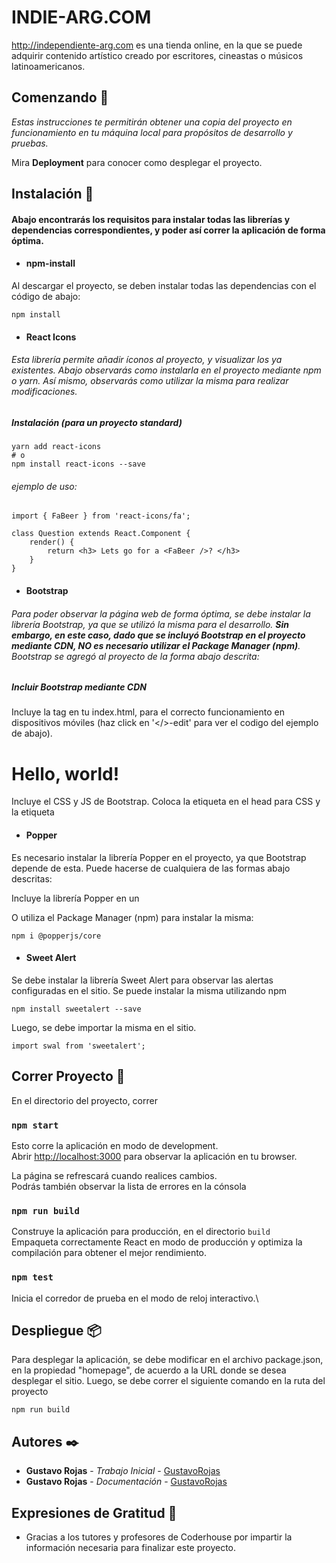 # INDIE-ARG.COM

http://independiente-arg.com es una tienda online, en la que se puede adquirir contenido artístico creado por escritores, cineastas o músicos latinoamericanos. 

## Comenzando 🚀

*Estas instrucciones te permitirán obtener una copia del proyecto en funcionamiento en tu máquina local para propósitos de desarrollo y pruebas.*

Mira **Deployment** para conocer como desplegar el proyecto.

## Instalación 🔧

#### Abajo encontrarás los requisitos para instalar todas las librerías y dependencias correspondientes, y poder así correr la aplicación de forma óptima. 

- #### npm-install

Al descargar el proyecto, se deben instalar todas las dependencias con el código de abajo:

```
npm install
```

- #### React Icons

###### Esta librería permite añadir íconos al proyecto, y visualizar los ya existentes. Abajo observarás como instalarla en el proyecto mediante npm o yarn. Así mismo, observarás como utilizar la misma para realizar modificaciones.

##### Instalación (para un proyecto standard)

```
yarn add react-icons
# o
npm install react-icons --save
```

###### ejemplo de uso:

```
import { FaBeer } from 'react-icons/fa';

class Question extends React.Component {
    render() {
        return <h3> Lets go for a <FaBeer />? </h3>
    }
}
```

- #### Bootstrap

###### Para poder observar la página web de forma óptima, se debe instalar la librería Bootstrap, ya que se utilizó la misma para el desarrollo. ***Sin embargo, en este caso, dado que se incluyó Bootstrap en el proyecto mediante CDN, NO es necesario utilizar el Package Manager (npm)***. Bootstrap se agregó al proyecto de la forma abajo descrita:

##### Incluir Bootstrap mediante CDN

Incluye la tag <meta name="viewport"> en tu index.html, para el correcto funcionamiento en dispositivos móviles (haz click en '</>-edit' para ver el codigo del ejemplo de abajo).

<!doctype html> 
<html lang="en">  
   <head>    
       <meta charset="utf-8">    
       <meta name="viewport" content="width=device-width, initial-scale=1">    <title>Bootstrap demo</title>  
    </head>  
    <body>    
        <h1>Hello, world!</h1> 
    </body> 
</html>

Incluye el CSS y JS de Bootstrap.  Coloca la etiqueta <link> en el head para CSS y la etiqueta <script> antes de cerrar el body, para el bundle the JS (haz click en '</>-edit' para ver el codigo del ejemplo de abajo).

<!doctype html> 
<html lang="en">  
    <head>    
        <meta charset="utf-8">    
        <meta name="viewport" content="width=device-width, initial-scale=1">    <title>Bootstrap demo</title>    
        <link href="https://cdn.jsdelivr.net/npm/bootstrap@5.2.0/dist/css/bootstrap.min.css" rel="stylesheet" integrity="sha384-gH2yIJqKdNHPEq0n4Mqa/HGKIhSkIHeL5AyhkYV8i59U5AR6csBvApHHNl/vI1Bx" crossorigin="anonymous">  
    </head> 
    <body>    
        <h1>Hello, world!</h1>    
        <script src="https://cdn.jsdelivr.net/npm/bootstrap@5.2.0/dist/js/bootstrap.bundle.min.js" integrity="sha384-A3rJD856KowSb7dwlZdYEkO39Gagi7vIsF0jrRAoQmDKKtQBHUuLZ9AsSv4jD4Xa" crossorigin="anonymous">
        </script>  
    </body> 
</html>

- #### Popper

Es necesario instalar la librería Popper en el proyecto, ya que Bootstrap depende de esta. Puede hacerse de cualquiera de las formas abajo descritas:

Incluye la librería Popper en un <script> separado del de JS. 

<script src="https://cdn.jsdelivr.net/npm/@popperjs/core@2.11.5/dist/umd/popper.min.js" integrity="sha384-Xe+8cL9oJa6tN/veChSP7q+mnSPaj5Bcu9mPX5F5xIGE0DVittaqT5lorf0EI7Vk" crossorigin="anonymous">
</script>
<script src="https://cdn.jsdelivr.net/npm/bootstrap@5.2.0/dist/js/bootstrap.min.js" integrity="sha384-ODmDIVzN+pFdexxHEHFBQH3/9/vQ9uori45z4JjnFsRydbmQbmL5t1tQ0culUzyK" crossorigin="anonymous">
</script>

O utiliza el Package Manager (npm) para instalar la misma:

```
npm i @popperjs/core
```

- #### Sweet Alert

Se debe instalar la librería Sweet Alert para observar las alertas configuradas en el sitio. Se puede instalar la misma utilizando npm 

```
npm install sweetalert --save
```

Luego, se debe importar la misma en el sitio.

```
import swal from 'sweetalert';
```

## Correr Proyecto 🔧

En el directorio del proyecto, correr

### `npm start`

Esto corre la aplicación en modo de development.\
Abrir [http://localhost:3000](http://localhost:3000) para observar la aplicación en tu browser.

La página se refrescará cuando realices cambios.\
Podrás también observar la lista de errores en la cónsola

### `npm run build`

Construye la aplicación para producción, en el directorio `build` \
Empaqueta correctamente React en modo de producción y optimiza la compilación para obtener el mejor rendimiento.

### `npm test`

Inicia el corredor de prueba en el modo de reloj interactivo.\


## Despliegue 📦

Para desplegar la aplicación, se debe modificar en el archivo package.json, en la propiedad "homepage", de acuerdo a la URL donde se desea desplegar el sitio. Luego, se debe correr el siguiente comando en la ruta del proyecto

```
npm run build
```

## Autores ✒️

- **Gustavo Rojas** - *Trabajo Inicial* - [GustavoRojas](https://github.com/rojasdelascio/INDIEARG-Rojas-Delascio.git)
- **Gustavo Rojas** - *Documentación* - [GustavoRojas](https://github.com/rojasdelascio/INDIEARG-Rojas-Delascio.git)

## Expresiones de Gratitud 🎁

- Gracias a los tutores y profesores de Coderhouse por impartir la información necesaria para finalizar este proyecto.